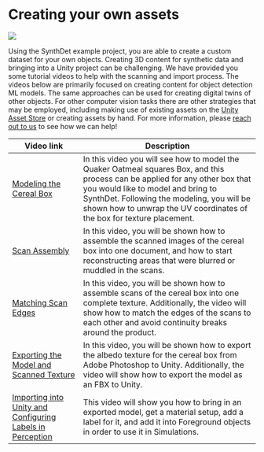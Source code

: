 # Creating your own assets
<img src="images/CerealBox.png" align="middle"/>


Using the SynthDet example project, you are able to create a custom dataset for your own objects.
Creating 3D content for synthetic data and bringing into a Unity project can be challenging.  We have provided you some tutorial videos to help with the scanning and import process.  The videos below are primarily focused on creating content for object detection ML models.  The same approaches can be used for creating digital twins of other objects. For other computer vision tasks there are other strategies that may be employed, including making use of existing assets on the [Unity Asset Store](https://assetstore.unity.com/) or creating assets by hand.  For more information, please [reach out to us](mailto:perception@unity3d.com) to see how we can help!

| Video link | Description |
| --- | --- |
| [Modeling the Cereal Box](https://youtu.be/Gmgfx7kM0dw) | In this video you will see how to model the Quaker Oatmeal squares Box, and this process can be applied for any other box that you would like to model and bring to SynthDet. Following the modeling, you will be shown how to unwrap the UV coordinates of the box for texture placement. |
| [Scan Assembly](https://youtu.be/9WFL5scJDoE) | In this video, you will be shown how to assemble the scanned images of the cereal box into one document, and how to start reconstructing areas that were blurred or muddled in the scans. |
| [Matching Scan Edges](https://youtu.be/wvWeQsyVN5I ) | In this video, you will be shown how to assemble scans of the cereal box into one complete texture. Additionally, the video will show how to match the edges of the scans to each other and avoid continuity breaks around the product. |
| [Exporting the Model and Scanned Texture](https://youtu.be/w2X0TRCid7Q) | In this video, you will be shown how to export the albedo texture for the cereal box from Adobe Photoshop to Unity. Additionally, the video will show how to export the model as an FBX to Unity.  |
| [Importing into Unity and Configuring Labels in Perception](https://youtu.be/zhHuHa-Pmsw) | This video will show you how to bring in an exported model, get a material setup, add a label for it, and add it into Foreground objects in order to use it in Simulations. |

